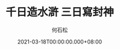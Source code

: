 ---
issue: 420
title: 千日造水滸 三日寫封神
author: 何石松
language: 海陸
date: 2021-03-18T00:00:00.000+08:00
topic: 諺語
difficulty: 2
wikidata: Q131449223
wikidata_link: https://www.wikidata.org/wiki/Q131449223
---